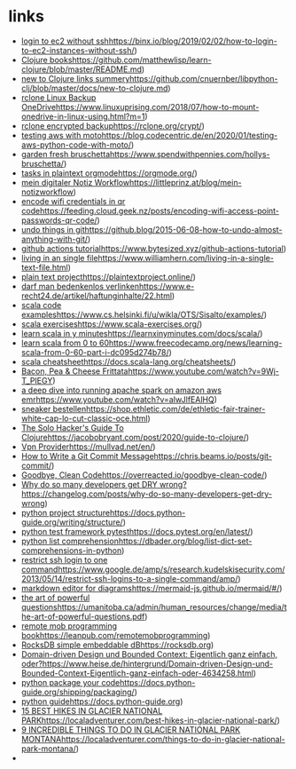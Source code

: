 # links

* [login to ec2 without ssh]()https://binx.io/blog/2019/02/02/how-to-login-to-ec2-instances-without-ssh/)
* [Clojure books]()https://github.com/matthewlisp/learn-clojure/blob/master/README.md)
* [new to Clojure links summery]()https://github.com/cnuernber/libpython-clj/blob/master/docs/new-to-clojure.md)
* [rclone Linux Backup OneDrive]()https://www.linuxuprising.com/2018/07/how-to-mount-onedrive-in-linux-using.html?m=1)
* [rclone encrypted backup]()https://rclone.org/crypt/)
* [testing aws with moto]()https://blog.codecentric.de/en/2020/01/testing-aws-python-code-with-moto/)
* [garden fresh bruschetta]()https://www.spendwithpennies.com/hollys-bruschetta/)
* [tasks in plaintext orgmode]()https://orgmode.org/)
* [mein digitaler Notiz Workflow]()https://littleprinz.at/blog/mein-notizworkflow)
* [encode wifi credentials in qr code]()https://feeding.cloud.geek.nz/posts/encoding-wifi-access-point-passwords-qr-code/)
* [undo things in git]()https://github.blog/2015-06-08-how-to-undo-almost-anything-with-git/)
* [github actions tutorial]()https://www.bytesized.xyz/github-actions-tutorial)
* [living in an single file]()https://www.williamhern.com/living-in-a-single-text-file.html)
* [plain text project]()https://plaintextproject.online/)
* [darf man bedenkenlos verlinken]()https://www.e-recht24.de/artikel/haftunginhalte/22.html)
* [scala code examples]()https://www.cs.helsinki.fi/u/wikla/OTS/Sisalto/examples/)
* [scala exercises]()https://www.scala-exercises.org/)
* [learn scala in y minutes]()https://learnxinyminutes.com/docs/scala/)
* [learn scala from 0 to 60]()https://www.freecodecamp.org/news/learning-scala-from-0-60-part-i-dc095d274b78/)
* [scala cheatsheet]()https://docs.scala-lang.org/cheatsheets/)
* [Bacon, Pea & Cheese Frittata]()https://www.youtube.com/watch?v=9Wj-T_PIEGY)
* [a deep dive into running apache spark on amazon aws emr]()https://www.youtube.com/watch?v=aIwJlfEAlHQ)
* [sneaker bestellen]()https://shop.ethletic.com/de/ethletic-fair-trainer-white-cap-lo-cut-classic-oce.html)
* [The Solo Hacker's Guide To Clojure]()https://jacobobryant.com/post/2020/guide-to-clojure/)
* [Vpn Provider]()https://mullvad.net/en/)
* [How to Write a Git Commit Message]()https://chris.beams.io/posts/git-commit/)
* [Goodbye, Clean Code]()https://overreacted.io/goodbye-clean-code/)
* [Why do so many developers get DRY wrong?]()https://changelog.com/posts/why-do-so-many-developers-get-dry-wrong)
* [python project structure]()https://docs.python-guide.org/writing/structure/)
* [python test framework pytest]()https://docs.pytest.org/en/latest/)
* [python list comprehension]()https://dbader.org/blog/list-dict-set-comprehensions-in-python)
* [restrict ssh login to one command]()https://www.google.de/amp/s/research.kudelskisecurity.com/2013/05/14/restrict-ssh-logins-to-a-single-command/amp/)
* [markdown editor for diagrams]()https://mermaid-js.github.io/mermaid/#/)
* [the art of powerful questions]()https://umanitoba.ca/admin/human_resources/change/media/the-art-of-powerful-questions.pdf)
* [remote mob programming book]()https://leanpub.com/remotemobprogramming)
* [RocksDB simple embeddable dB]()https://rocksdb.org)
* [Domain-driven Design und Bounded Context: Eigentlich ganz einfach, oder?]()https://www.heise.de/hintergrund/Domain-driven-Design-und-Bounded-Context-Eigentlich-ganz-einfach-oder-4634258.html)
* [python package your code]()https://docs.python-guide.org/shipping/packaging/)
* [python guide]()https://docs.python-guide.org)
* [15 BEST HIKES IN GLACIER NATIONAL PARK]()https://localadventurer.com/best-hikes-in-glacier-national-park/)
* [9 INCREDIBLE THINGS TO DO IN GLACIER NATIONAL PARK MONTANA]()https://localadventurer.com/things-to-do-in-glacier-national-park-montana/)
* 
